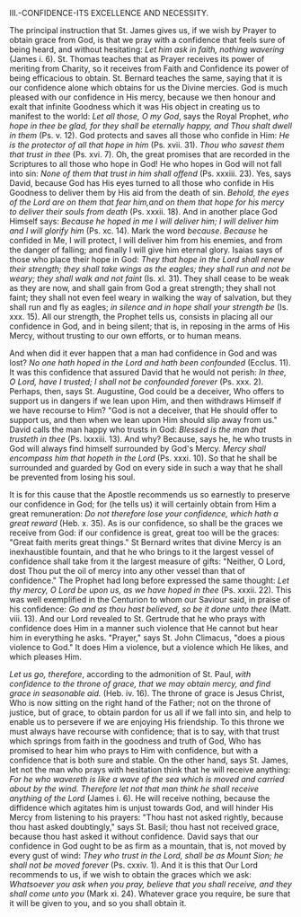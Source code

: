 
III.-CONFIDENCE-ITS EXCELLENCE AND NECESSITY.

The principal instruction that St. James gives us, if we wish by Prayer to obtain grace from God, is that we pray with a confidence that feels sure of being heard, and without hesitating: *Let him ask in faith, nothing wavering* (James i. 6). St. Thomas teaches that as Prayer receives its power of meriting from Charity, so it receives from Faith and Confidence its power of being efficacious to obtain. St. Bernard teaches the same, saying that it is our confidence alone which obtains for us the Divine mercies. God is much pleased with our confidence in His mercy, because we then honour and exalt that infinite Goodness which it was His object in creating us to manifest to the world: *Let all those, O my God*, says the Royal Prophet, *who hope in thee be glad, for they shall be eternally happy, and Thou shalt dwell in them* (Ps. v. 12). God protects and saves all those who confide in Him: *He is the protector of all that hope in him* (Ps. xvii. 31). *Thou who savest them that trust in thee* (Ps. xvi. 7). Oh, the great promises that are recorded in the Scriptures to all those who hope in God! He who hopes in God will not fall into sin: *None of them that trust in him shall offend* (Ps. xxxiii. 23). Yes, says David, because God has His eyes turned to all those who confide in His Goodness to deliver them by His aid from the death of sin. *Behold, the eyes of the Lord are on them that fear him,and on them that hope for his mercy to deliver their souls from death* (Ps. xxxii. 18). And in another place God Himself says: *Because he hoped in me I will deliver him; I will deliver him and I will glorify him* (Ps. xc. 14). Mark the word *because*. *Because* he confided in Me, I will protect, I will deliver him from his enemies, and from the danger of falling; and finally I will give him eternal glory. Isaias says of those who place their hope in God: *They that hope in the Lord shall renew their strength; they shall take wings as the eagles; they shall run and not be weary; they shall walk and not faint* (Is. xl. 31). They shall cease to be weak as they are now, and shall gain from God a great strength; they shall not faint; they shall not even feel weary in walking the way of salvation, but they shall run and fly as eagles; *in silence and in hope shall your strength be* (Is. xxx. 15). All our strength, the Prophet tells us, consists in placing all our confidence in God, and in being silent; that is, in reposing in the arms of His Mercy, without trusting to our own efforts, or to human means.

And when did it ever happen that a man had confidence in God and was lost? *No one hath hoped in the Lord and hath been confounded* (Ecclus. 11). It was this confidence that assured David that he would not perish: *In thee, O Lord, have I trusted; I shall not be confounded forever* (Ps. xxx. 2). Perhaps, then, says St. Augustine, God could be a deceiver, Who offers to support us in dangers if we lean upon Him, and then withdraws Himself if we have recourse to Him? \"God is not a deceiver, that He should offer to support us, and then when we lean upon Him should slip away from us.\" David calls the man happy who trusts in God: *Blessed is the man that trusteth in thee* (Ps. lxxxiii. 13). And why? Because, says he, he who trusts in God will always find himself surrounded by God\'s Mercy. *Mercy shall encompass him that hopeth in the Lord* (Ps. xxxi. 10). So that he shall be surrounded and guarded by God on every side in such a way that he shall be prevented from losing his soul.

It is for this cause that the Apostle recommends us so earnestly to preserve our confidence in God; for (he tells us) it will certainly obtain from Him a great remuneration: *Do not therefore lose your confidence, which hath a great reward* (Heb. x. 35). As is our confidence, so shall be the graces we receive from God: if our confidence is great, great too will be the graces: \"Great faith merits great things.\" St Bernard writes that divine Mercy is an inexhaustible fountain, and that he who brings to it the largest vessel of confidence shall take from it the largest measure of gifts: \"Neither, O Lord, dost Thou put the oil of mercy into any other vessel than that of confidence.\" The Prophet had long before expressed the same thought: *Let thy mercy, O Lord be upon us, as we have hoped in thee* (Ps. xxxii. 22). This was well exemplified in the Centurion to whom our Saviour said, in praise of his confidence: *Go and as thou hast believed, so be it done unto thee* (Matt. viii. 13). And our Lord revealed to St. Gertrude that he who prays with confidence does Him in a manner such violence that He cannot but hear him in everything he asks. \"Prayer,\" says St. John Climacus, \"does a pious violence to God.\" It does Him a violence, but a violence which He likes, and which pleases Him.

*Let us go, therefore*, according to the admonition of St. Paul, *with confidence to the throne of grace, that we may obtain mercy, and find grace in seasonable aid.* (Heb. iv. 16). The throne of grace is Jesus Christ, Who is now sitting on the right hand of the Father; not on the throne of justice, but of grace, to obtain pardon for us all if we fall into sin, and help to enable us to persevere if we are enjoying His friendship. To this throne we must always have recourse with confidence; that is to say, with that trust which springs from faith in the goodness and truth of God, Who has promised to hear him who prays to Him with confidence, but with a confidence that is both sure and stable. On the other hand, says St. James, let not the man who prays with hesitation think that he will receive anything: *For he who wavereth is like a wave of the sea which is moved and carried about by the wind. Therefore let not that man think he shall receive anything of the Lord* (James i. 6). He will receive nothing, because the diffidence which agitates him is unjust towards God, and will hinder His Mercy from listening to his prayers: \"Thou hast not asked rightly, because thou hast asked doubtingly,\" says St. Basil; thou hast not received grace, because thou hast asked it without confidence. David says that our confidence in God ought to be as firm as a mountain, that is, not moved by every gust of wind: *They who trust in the Lord, shall be as Mount Sion; he shall not be moved forever* (Ps. cxxiv. 1). And it is this that Our Lord recommends to us, if we wish to obtain the graces which we ask: *Whatsoever you ask when you pray, believe that you shall receive, and they shall come unto you* (Mark xi. 24). Whatever grace you require, be sure that it will be given to you, and so you shall obtain it.

